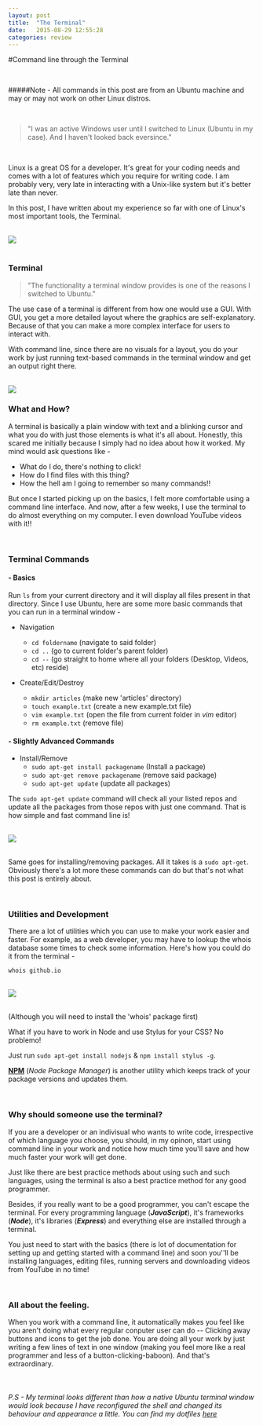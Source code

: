 ```yaml
---
layout: post
title:  "The Terminal"
date:   2015-08-29 12:55:28
categories: review
---
```


#Command line through the Terminal

<br />

#####Note - All commands in this post are from an Ubuntu machine and may or may not work on other Linux distros.

<br />

>"I was an active Windows user until I switched to Linux (Ubuntu in my case). And I haven't looked back eversince."

<br />

Linux is a great OS for a developer. It's great for your coding needs and comes with a lot of features which you require for writing code. I am probably very, very late in interacting with a Unix-like system but it's better late than never.

In this post, I have written about my experience so far with one of Linux's most important tools, the Terminal.

<br />

<img src="/images/terminal.jpg" class="scrnshts" />

<br />

<br />


### Terminal


>"The functionality a terminal window provides is one of the reasons I switched to Ubuntu."

The use case of a terminal is different from how one would use a GUI. With GUI, you get a more detailed layout where the graphics are self-explanatory. Because of that you can make a more complex interface for users to interact with.

With command line, since there are no visuals for a layout, you do your work by just running text-based commands in the terminal window and get an output right there.

<br />

<img src="/images/node.gif" class="scrnshts" />

<br />

### What and How?

A terminal is basically a plain window with text and a blinking cursor and what you do with just those elements is what it's all about. Honestly, this scared me initially because I simply had no idea about how it worked. My mind would ask questions like -

- What do I do, there's nothing to click!
- How do I find files with this thing?
- How the hell am I going to remember so many commands!!


 But once I started picking up on the basics, I felt more comfortable using a command line interface. And now, after a few weeks, I use the terminal to do almost everything on my computer. I even download YouTube videos with it!!

<br />

### Terminal Commands


#### **- Basics**

Run `ls` from your current directory and it will display all files present in that directory.
Since I use Ubuntu, here are some more basic commands that you can run in a terminal window -

- Navigation
	- `cd foldername` (navigate to said folder)
	- `cd ..` (go to current folder's parent folder)
	- `cd --` (go straight to home where all your folders (Desktop, Videos, etc) reside)

- Create/Edit/Destroy
	- `mkdir articles` (make new 'articles' directory)
	- `touch example.txt` (create a new example.txt file)
	- `vim example.txt` (open the file from current folder in *vim* editor)
	- `rm example.txt` (remove file)

#### **- Slightly Advanced Commands**

- Install/Remove
	- `sudo apt-get install packagename` (Install a package)
	- `sudo apt-get remove packagename` (remove said package)
	- `sudo apt-get update`	(update all packages)



The `sudo apt-get update` command will check all your listed repos and update all the packages from those repos with just one command. That is how simple and fast command line is!

<br />

<img src="/images/sudo-update.jpg" class="scrnshts" />

<br />
<br />

Same goes for installing/removing packages. All it takes is a `sudo apt-get`. Obviously there's a lot more these commands can do but that's not what this post is entirely about.

<br />

### Utilities and Development

There are a lot of utilities which you can use to make your work easier and faster.
For example, as a web developer, you may have to lookup the whois database some times to check some information. Here's how you could do it from the terminal -


`whois github.io`

<br />

<img src="/images/whois.jpg" class="scrnshts" />

<br />

<br />

(Although you will need to install the 'whois' package first)


What if you have to work in Node and use Stylus for your CSS? No problemo!



Just run `sudo apt-get install nodejs` & `npm install stylus -g`.


**[NPM](npmjs.com)** (_Node Package Manager_) is another utility which keeps track of your package versions and updates them.

<br />

### Why should someone use the terminal?

If you are a developer or an indivisual who wants to write code, irrespective of which language you choose, you should, in my opinon, start using command line in your work and notice how much time you'll save and how much faster your work will get done.


Just like there are best practice methods about using such and such languages, using the terminal is also a best practice method for any good programmer.

Besides, if you really want to be a good programmer, you can't escape the terminal. For every programming language (**_JavaScript_**), it's frameworks (**_Node_**), it's libraries (**_Express_**) and everything else are installed through a terminal.

You just need to start with the basics (there is lot of documentation for setting up and getting started with a command line) and soon you''ll be installing languages, editing files, running servers and downloading videos from YouTube in no time!

<br />

### All about the feeling.

When you work with a command line, it automatically makes you feel like you aren't doing what every regular conputer user can do -- Clicking away buttons and icons to get the job done. You are doing all your work by just writing a few lines of text in one window (making you feel more like a real programmer and less of a button-clicking-baboon). And that's extraordinary.

<br />

###### P.S - My terminal looks different than how a native Ubuntu terminal window would look because I have reconfigured the shell and changed its behaviour and appearance a little. You can find my dotfiles [here](https://github.com/adamfredie/dotfiles)

